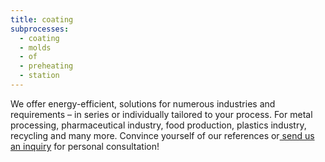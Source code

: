 ```yaml
---
title: coating
subprocesses:
  - coating
  - molds
  - of
  - preheating
  - station
---
```

We offer energy-efficient, solutions for numerous industries and requirements – 
in series or individually tailored to your process. 
For metal processing, pharmaceutical industry, food production, 
plastics industry, recycling and many more. 
Convince yourself of our references 
or[ send us an inquiry](#) for personal consultation!
